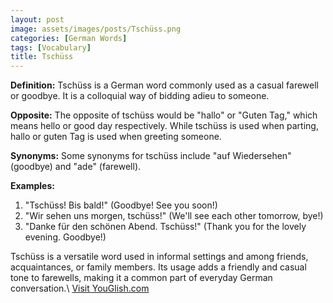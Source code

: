```yaml
---
layout: post
image: assets/images/posts/Tschüss.png
categories: [German Words]
tags: [Vocabulary]
title: Tschüss
---
```


**Definition:** Tschüss is a German word commonly used as a casual farewell or goodbye. It is a colloquial way of bidding adieu to someone.

**Opposite:** The opposite of tschüss would be "hallo" or "Guten Tag," which means hello or good day respectively. While tschüss is used when parting, hallo or guten Tag is used when greeting someone.

**Synonyms:** Some synonyms for tschüss include "auf Wiedersehen" (goodbye) and "ade" (farewell).

**Examples:**

1. "Tschüss! Bis bald!" (Goodbye! See you soon!)
2. "Wir sehen uns morgen, tschüss!" (We'll see each other tomorrow, bye!)
3. "Danke für den schönen Abend. Tschüss!" (Thank you for the lovely evening. Goodbye!)

Tschüss is a versatile word used in informal settings and among friends, acquaintances, or family members. Its usage adds a friendly and casual tone to farewells, making it a common part of everyday German conversation.\ <a id="yg-widget-0" class="youglish-widget" data-query="Tschüss" data-lang="german" data-components="8412" data-auto-start="0" data-bkg-color="theme_light" data-title="How%20to%20pronounce%20Tschüss%20in%20German"  rel="nofollow" href="https://youglish.com">Visit YouGlish.com</a><script async src="https://youglish.com/public/emb/widget.js" charset="utf-8"></script>